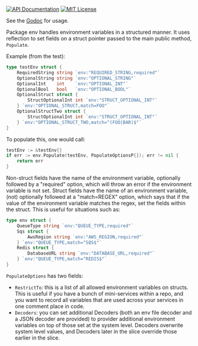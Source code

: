 [![API Documentation](http://img.shields.io/badge/api-Godoc-blue.svg?style=flat-square)](https://godoc.org/go.pedge.io/env)
[![MIT License](http://img.shields.io/badge/license-MIT-blue.svg?style=flat-square)](https://github.com/peter-edge/go-env/blob/master/LICENSE)

See the [Godoc](https://godoc.org/go.pedge.io/env) for usage.

Package env handles environment variables in a structured manner. It uses reflection
to set fields on a struct pointer passed to the main public method, `Populate`.

Example (from the test):

```go
type testEnv struct {
	RequiredString string `env:"REQUIRED_STRING,required"`
	OptionalString string `env:"OPTIONAL_STRING"`
	OptionalInt    int    `env:"OPTIONAL_INT"`
	OptionalBool   bool   `env:"OPTIONAL_BOOL"`
	OptionalStruct struct {
		StructOptionalInt int `env:"STRUCT_OPTIONAL_INT"`
	} `env:"OPTIONAL_STRUCT,match=FOO"`
	OptionalStructTwo struct {
		StructOptionalInt int `env:"STRUCT_OPTIONAL_INT"`
	} `env:"OPTIONAL_STRUCT_TWO,match=^(FOO|BAR)$"`
}
```

To populate this, one would call:

```go
testEnv := &testEnv{}
if err := env.Populate(testEnv, PopulateOptionsP{}); err != nil {
	return err
}
```

Non-struct fields have the name of the environment variable, optionally followed
by a "required" option, which will throw an error if the environment variable is
not set. Struct fields have the name of an environment variable, (not) optionally
followed at a "match=REGEX" option, which says that if the value of the environment
variable matches the regex, set the fields within the struct. This is useful for
situations such as:

```go
type env struct {
	QueueType string `env:"QUEUE_TYPE,required"`
	Sqs struct {
		AwsRegion string `env:"AWS_REGION,required"`
	} `env:"QUEUE_TYPE,match=^SQS$"`
	Redis struct {
		DatabaseURL string `env:"DATABASE_URL,required"`
	} `env:"QUEUE_TYPE,match=^REDIS$"`
}
```

`PopulateOptions` has two fields:

* `RestrictTo`: this is a list of all allowed environment variables on structs. This is
useful if you have a bunch of mini-services within a repo, and you want to record all
variables that are used across your services in one comment place in code.
* `Decoders`: you can set additional Decoders (both an env file decoder and a JSON decoder
are provided) to provider additional environment variables on top of those set at the system
level. Decoders overwrite system level values, and Decoders later in the slice override those
earlier in the slice.
